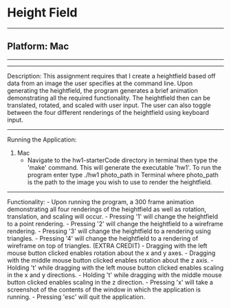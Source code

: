 # Height Field
-----------------------------------------------------------------------
## Platform: Mac
-----------------------------------------------------------------------


-----------------------------------------------------------------------
Description: 
This assignment requires that I create a heightfield based off data from an image the user specifies at the command line. Upon generating the heightfield, the program generates a brief animation demonstrating all the required functionality. The heightfield then can be translated, rotated, and scaled with user input. The user can also toggle between the four different renderings of the heightfield using keyboard input.


-----------------------------------------------------------------------
Running the Application:
1. Mac
	- Navigate to the hw1-starterCode directory in terminal then type the 'make' command. This will generate the executable 'hw1'. To run the program enter type ./hw1 photo_path in Terminal where photo_path is the path to the image you wish to use to render the heightfield.


------------------------------------------------------------------------
Functionality:
	- Upon running the program, a 300 frame animation demonstrating all four renderings of the heightfield as well as rotation, translation, and scaling will occur.
	- Pressing '1' will change the heightfield to a point rendering.
	- Pressing '2' will change the heightfield to a wireframe rendering.
	- Pressing '3' will change the heightfield to a rendering using triangles.
	- Pressing '4' will change the heightfield to a rendering of wireframe on top of triangles. (EXTRA CREDIT)
	- Dragging with the left mouse button clicked enables rotation about the x and y axes. 
	- Dragging with the middle mouse button clicked enables rotation about the z axis.
	- Holding 't' while dragging with the left mouse button clicked enables scaling in the x and y directions.
	- Holding 't' while dragging with the middle mouse button clicked enables scaling in the z direction.
	- Pressing 'x' will take a screenshot of the contents of the window in which the application is running. 
	- Pressing 'esc' will quit the application.